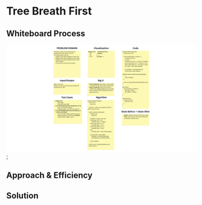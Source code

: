 # Tree Breath First



## Whiteboard Process
![Tree Fizz Buzz](../assets/treeFizzBuzzWhiteboard.png);

## Approach & Efficiency



## Solution

